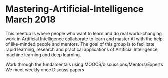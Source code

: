 # Mastering-Artificial-Intelligence March 2018
This meetup is where people who want to learn and do real world-changing 
work in Artificial Intelligence collaborate to learn and master AI with the help of like-minded people and mentors.
The goal of this group is to facilitate rapid learning, research and practical applications of Artificial Intelligence,
machine learning and deep learning.

Work through the fundamentals using MOOCS/discussions/Mentors/Experts
We meet weekly once 
Discuss papers 


